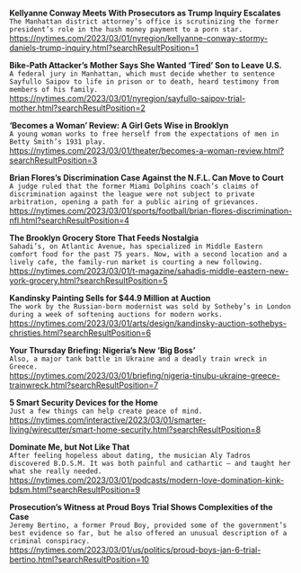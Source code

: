 **Kellyanne Conway Meets With Prosecutors as Trump Inquiry Escalates**\
`The Manhattan district attorney’s office is scrutinizing the former president’s role in the hush money payment to a porn star.`\
https://nytimes.com/2023/03/01/nyregion/kellyanne-conway-stormy-daniels-trump-inquiry.html?searchResultPosition=1

**Bike-Path Attacker’s Mother Says She Wanted ‘Tired’ Son to Leave U.S.**\
`A federal jury in Manhattan, which must decide whether to sentence Sayfullo Saipov to life in prison or to death, heard testimony from members of his family.`\
https://nytimes.com/2023/03/01/nyregion/sayfullo-saipov-trial-mother.html?searchResultPosition=2

**‘Becomes a Woman’ Review: A Girl Gets Wise in Brooklyn**\
`A young woman works to free herself from the expectations of men in Betty Smith’s 1931 play.`\
https://nytimes.com/2023/03/01/theater/becomes-a-woman-review.html?searchResultPosition=3

**Brian Flores’s Discrimination Case Against the N.F.L. Can Move to Court**\
`A judge ruled that the former Miami Dolphins coach’s claims of discrimination against the league were not subject to private arbitration, opening a path for a public airing of grievances.`\
https://nytimes.com/2023/03/01/sports/football/brian-flores-discrimination-nfl.html?searchResultPosition=4

**The Brooklyn Grocery Store That Feeds Nostalgia**\
`Sahadi’s, on Atlantic Avenue, has specialized in Middle Eastern comfort food for the past 75 years. Now, with a second location and a lively cafe, the family-run market is courting a new following.`\
https://nytimes.com/2023/03/01/t-magazine/sahadis-middle-eastern-new-york-grocery.html?searchResultPosition=5

**Kandinsky Painting Sells for $44.9 Million at Auction**\
`The work by the Russian-born modernist was sold by Sotheby’s in London during a week of softening auctions for modern works.`\
https://nytimes.com/2023/03/01/arts/design/kandinsky-auction-sothebys-christies.html?searchResultPosition=6

**Your Thursday Briefing: Nigeria’s New ‘Big Boss’**\
`Also, a major tank battle in Ukraine and a deadly train wreck in Greece.`\
https://nytimes.com/2023/03/01/briefing/nigeria-tinubu-ukraine-greece-trainwreck.html?searchResultPosition=7

**5 Smart Security Devices for the Home**\
`Just a few things can help create peace of mind.`\
https://nytimes.com/interactive/2023/03/01/smarter-living/wirecutter/smart-home-security.html?searchResultPosition=8

**Dominate Me, but Not Like That**\
`After feeling hopeless about dating, the musician Aly Tadros discovered B.D.S.M. It was both painful and cathartic — and taught her what she really needed.`\
https://nytimes.com/2023/03/01/podcasts/modern-love-domination-kink-bdsm.html?searchResultPosition=9

**Prosecution’s Witness at Proud Boys Trial Shows Complexities of the Case**\
`Jeremy Bertino, a former Proud Boy, provided some of the government’s best evidence so far, but he also offered an unusual description of a criminal conspiracy.`\
https://nytimes.com/2023/03/01/us/politics/proud-boys-jan-6-trial-bertino.html?searchResultPosition=10

